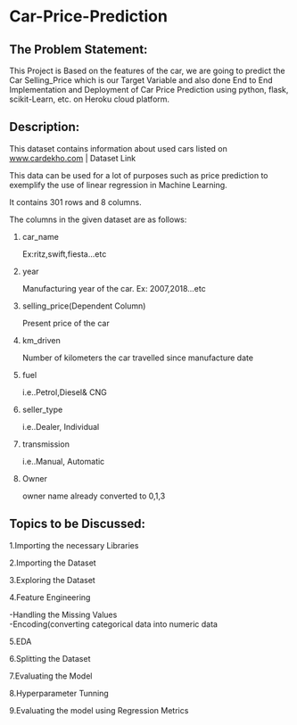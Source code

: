 # Car-Price-Prediction


## The Problem Statement: 

This Project is Based on the features of the car, we are going to predict the Car Selling_Price which is our Target Variable and also done End to End Implementation and Deployment of Car Price Prediction using python, flask, scikit-Learn, etc. on Heroku cloud platform.


## Description: 

This dataset contains information about used cars listed on www.cardekho.com | Dataset Link

This data can be used for a lot of purposes such as price prediction to exemplify the use of linear regression in Machine Learning.

It contains 301 rows and 8 columns.

The columns in the given dataset are as follows:


1. car_name

    Ex:ritz,swift,fiesta...etc 

2. year 
 
    Manufacturing year of the car. Ex: 2007,2018...etc 

3. selling_price(Dependent Column) 
 
     Present price of the car

4. km_driven 
 
    Number of kilometers the car travelled since manufacture date

5. fuel 

    i.e..Petrol,Diesel& CNG 

6. seller_type
 
    i.e..Dealer, Individual 

7. transmission 
 
    i.e..Manual, Automatic 

8. Owner 
    
    owner name already converted to 0,1,3   


## Topics to be Discussed: 

1.Importing the necessary Libraries 

2.Importing the Dataset 

3.Exploring the Dataset

4.Feature Engineering  
    
   -Handling the Missing Values     
   -Encoding(converting categorical data into numeric data

5.EDA 

6.Splitting the Dataset 

7.Evaluating the Model  

8.Hyperparameter Tunning 

9.Evaluating the model using Regression Metrics
